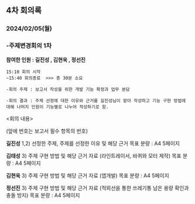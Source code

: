 ## 4차 회의록
### 2024/02/05(월)
### -주제변경회의 1차 

**참여한 인원 :  길진성 , 김현욱 , 정선진**

```
15:10 회의 시작
~15:40 회의종료  >>> 총 30분 소요

-회의 주제 : 보고서 작성을 위한 개발 기능 확정과 업무 분담

-회의 결과 : 주제 선정에 대한 이유와 근거를 길진성님이 맡아 작성하고 기능 구현 방법에 대해 나머지 인원이 기능별로 나누어 작성하기로 함.
```

<회의 내용>

(앞에 번호는 보고서 필수 항목의 번호)

**길진성**
1,2) 선정한 주제, 주제를 선정한 이유 및 해당 근거
목표 분량 : A4 5페이지
 
**김태성**
3) 주제 구현 방법 및 해당 근거 자료 (라인트레이서, 바퀴와 모터 제작)
목표 분량 : A4 5페이지

**김현욱**
3) 주제 구현 방법 및 해당 근거 자료 (앱개발)
목표 분량 : A4 5페이지

**정선진**
3) 주제 구현 방법 및 해당 근거 자료 (적외선을 통한 쓰레기통 남은 용량 확인과 충돌 방지)
목표 분량 : A4 5페이지
